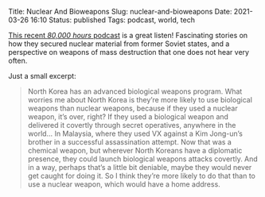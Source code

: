 Title: Nuclear And Bioweapons
Slug: nuclear-and-bioweapons
Date: 2021-03-26 16:10
Status: published
Tags: podcast, world, tech

[This recent _80,000 hours_ podcast](https://80000hours.org/podcast/episodes/andy-weber-rendering-bioweapons-obsolete/)
is a great listen! Fascinating stories on how they secured nuclear material from former Soviet states, and a 
perspective on weapons of mass destruction that one does not hear very often.

Just a small excerpt:
>  North Korea has an advanced biological weapons program. What worries me about North Korea is they’re more likely to use biological weapons than nuclear weapons, because if they used a nuclear weapon, it’s over, right? If they used a biological weapon and delivered it covertly through secret operatives, anywhere in the world… In Malaysia, where they used VX against a Kim Jong-un’s brother in a successful assassination attempt. Now that was a chemical weapon, but wherever North Koreans have a diplomatic presence, they could launch biological weapons attacks covertly. And in a way, perhaps that’s a little bit deniable, maybe they would never get caught for doing it. So I think they’re more likely to do that than to use a nuclear weapon, which would have a home address.

